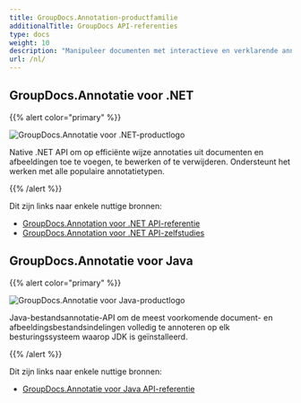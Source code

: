 ```yaml
---
title: GroupDocs.Annotation-productfamilie
additionalTitle: GroupDocs API-referenties
type: docs
weight: 10
description: "Manipuleer documenten met interactieve en verklarende annotaties om tekst of afbeeldingen te annoteren in elke platformonafhankelijke oplossing"
url: /nl/
---
```


## GroupDocs.Annotatie voor .NET

{{% alert color="primary" %}} 

![GroupDocs.Annotatie voor .NET-productlogo](../gdocs_net.png)

Native .NET API om op efficiënte wijze annotaties uit documenten en afbeeldingen toe te voegen, te bewerken of te verwijderen. Ondersteunt het werken met alle populaire annotatietypen.

{{% /alert %}} 

Dit zijn links naar enkele nuttige bronnen:

- [GroupDocs.Annotation voor .NET API-referentie](/annotation/nl/net/)
- [GroupDocs.Annotation voor .NET API-zelfstudies](/tutorials/annotation/nl/net/)


## GroupDocs.Annotatie voor Java

{{% alert color="primary" %}}

![GroupDocs.Annotatie voor Java-productlogo](../gdocs_java.png)

Java-bestandsannotatie-API om de meest voorkomende document- en afbeeldingsbestandsindelingen volledig te annoteren op elk besturingssysteem waarop JDK is geïnstalleerd.

{{% /alert %}}

Dit zijn links naar enkele nuttige bronnen:

- [GroupDocs.Annotatie voor Java API-referentie](/annotation/java/)

